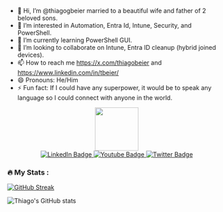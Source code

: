 - 👋 Hi, I’m @thiagogbeier married to a beautiful wife and father of 2 beloved sons.
- 👀 I’m interested in Automation, Entra Id, Intune, Security, and PowerShell.
- 🌱 I’m currently learning PowerShell GUI.
- 💞️ I’m looking to collaborate on Intune, Entra ID cleanup (hybrid joined devices).
- 📫 How to reach me https://x.com/thiagobeier and https://www.linkedin.com/in/tbeier/
- 😄 Pronouns: He/Him
- ⚡ Fun fact: If I could have any superpower, it would be to speak any language so I could connect with anyone in the world.

<div id="header" align="center">
  <img src="https://media.giphy.com/media/M9gbBd9nbDrOTu1Mqx/giphy.gif" width="100"/>
</div>

<div id="badges" align="center">
  <a href="https://www.linkedin.com/in/tbeier/">
    <img src="https://img.shields.io/badge/LinkedIn-blue?style=for-the-badge&logo=linkedin&logoColor=white" alt="LinkedIn Badge"/>
  </a>
  <a href="https://www.youtube.com/@ThiagoBeier">
    <img src="https://img.shields.io/badge/YouTube-red?style=for-the-badge&logo=youtube&logoColor=white" alt="Youtube Badge"/>
  </a>
  <a href="https://x.com/thiagobeier">
    <img src="https://img.shields.io/badge/Twitter-blue?style=for-the-badge&logo=twitter&logoColor=white" alt="Twitter Badge"/>
  </a>
</div>

### :fire: My Stats :
[![GitHub Streak](https://streak-stats.demolab.com?user=thiagogbeier&theme=dark)](https://git.io/streak-stats)

![Thiago's GitHub stats](https://github-readme-stats.vercel.app/api?username=thiagogbeier&show_icons=true&theme=radical)

<!---
thiagogbeier/thiagogbeier is a ✨ special ✨ repository because its `README.md` (this file) appears on your GitHub profile.
You can click the Preview link to take a look at your changes.
--->
